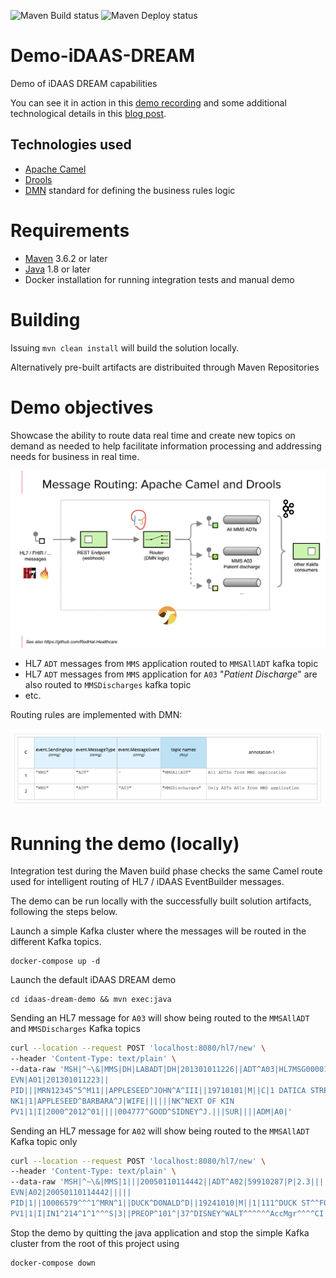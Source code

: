 ![Maven Build status](https://github.com/RedHat-Healthcare/iDaaS-Demos/workflows/CI%20for%20DREAM%20demo/badge.svg)
![Maven Deploy status](https://github.com/RedHat-Healthcare/iDaaS-Demos/workflows/deploy%20DREAM%20demo/badge.svg)

# Demo-iDAAS-DREAM
Demo of iDAAS DREAM capabilities

You can see it in action in this [demo recording](https://www.youtube.com/watch?v=tNe6QU1Yq8U) and some additional technological details in this [blog post](https://blog.kie.org/2021/06/intelligent-kafka-message-routing-using-drools-dmn-engine-and-apache-camel.html).

## Technologies used

- [Apache Camel](https://camel.apache.org) 
- [Drools](https://drools.org)
- [DMN](https://drools.org/learn/dmn.html) standard for defining the business rules logic

# Requirements

- [Maven](https://maven.apache.org/) 3.6.2 or later
- [Java](https://openjdk.java.net/install/) 1.8 or later 
- Docker installation for running integration tests and manual demo

# Building 

Issuing `mvn clean install` will build the solution locally.

Alternatively pre-built artifacts are distribuited through Maven Repositories

# Demo objectives

Showcase the ability to route data real time and create new topics on demand as needed to help facilitate information processing and addressing needs for business in real time.

![DMN decision table](Screenshot-EIP-diagram.png)

- HL7 `ADT` messages from `MMS` application routed to `MMSAllADT` kafka topic
- HL7 `ADT` messages from `MMS` application for `A03` "_Patient Discharge_" are also routed to `MMSDischarges` kafka topic
- etc.

Routing rules are implemented with DMN:

![DMN decision table](Screenshot-DMN-decision-table.png)

# Running the demo (locally)

Integration test during the Maven build phase checks the same Camel route used for intelligent routing of HL7 / iDAAS EventBuilder messages.

The demo can be run locally with the successfully built solution artifacts, following the steps below.

Launch a simple Kafka cluster where the messages will be routed in the different Kafka topics.

```
docker-compose up -d
```

Launch the default iDAAS DREAM demo

```
cd idaas-dream-demo && mvn exec:java
```

Sending an HL7 message for `A03` will show being routed to the `MMSAllADT` and `MMSDischarges` Kafka topics

```sh
curl --location --request POST 'localhost:8080/hl7/new' \
--header 'Content-Type: text/plain' \
--data-raw 'MSH|^~\&|MMS|DH|LABADT|DH|201301011226||ADT^A03|HL7MSG00001|P|2.3|
EVN|A01|201301011223||
PID|||MRN12345^5^M11||APPLESEED^JOHN^A^III||19710101|M||C|1 DATICA STREET^^MADISON^WI^53005-1020|GL|(414)379-1212|(414)271-3434||S||MRN12345001^2^M10|123456789|987654^NC|
NK1|1|APPLESEED^BARBARA^J|WIFE||||||NK^NEXT OF KIN
PV1|1|I|2000^2012^01||||004777^GOOD^SIDNEY^J.|||SUR||||ADM|A0|'
```

Sending an HL7 message for `A02` will show being routed to the `MMSAllADT` Kafka topic only

```sh
curl --location --request POST 'localhost:8080/hl7/new' \
--header 'Content-Type: text/plain' \
--data-raw 'MSH|^~\&|MMS|1|||20050110114442||ADT^A02|59910287|P|2.3|||
EVN|A02|20050110114442|||||
PID|1||10006579^^^1^MRN^1||DUCK^DONALD^D||19241010|M||1|111^DUCK ST^^FOWL^CA^999990000^^M|1|8885551212|8885551212|1|2||40007716^^^AccMgr^VN^1|123121234|||||||||||NO
PV1|1|I|IN1^214^1^1^^^S|3||PREOP^101^|37^DISNEY^WALT^^^^^^AccMgr^^^^CI|||01||||1|||37^DISNEY^WALT^^^^^^AccMgr^^^^CI|2|40007716^^^AccMgr^VN|4|||||||||||||||||||1||I|||20050110045253||||||'
```

Stop the demo by quitting the java application and stop the simple Kafka cluster from the root of this project using

```
docker-compose down
```
